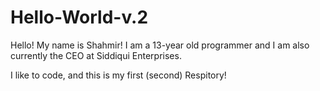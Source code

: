 # Hello-World-v.2

Hello! My name is Shahmir! I am a 13-year old programmer and I am also currently the CEO at Siddiqui Enterprises. 

I like to code, and this is my first (second) Respitory!
